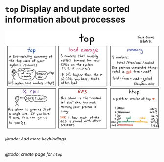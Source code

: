 # `top` Display and update sorted information about processes

![`top` by Julia Evans](top.jpg)


###### @todo: Add more keybindings
###### @todo: create page for `htop`
